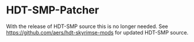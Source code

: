 # HDT-SMP-Patcher

With the release of HDT-SMP source this is no longer needed. See https://github.com/aers/hdt-skyrimse-mods for updated HDT-SMP source.
